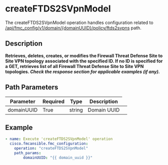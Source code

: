 # createFTDS2SVpnModel

The createFTDS2SVpnModel operation handles configuration related to [/api/fmc_config/v1/domain/{domainUUID}/policy/ftds2svpns](/paths//api/fmc_config/v1/domain/{domain_uuid}/policy/ftds2svpns.md) path.&nbsp;
## Description
**Retrieves, deletes, creates, or modifies the Firewall Threat Defense Site to Site VPN topology associated with the specified ID. If no ID is specified for a GET, retrieves list of all Firewall Threat Defense Site to Site VPN topologies. _Check the response section for applicable examples (if any)._**

## Path Parameters
| Parameter | Required | Type | Description |
| --------- | -------- | ---- | ----------- |
| domainUUID | True | string <td colspan=3> Domain UUID |

## Example
```yaml
- name: Execute 'createFTDS2SVpnModel' operation
  cisco.fmcansible.fmc_configuration:
    operation: "createFTDS2SVpnModel"
    path_params:
        domainUUID: "{{ domain_uuid }}"

```
